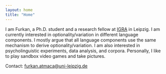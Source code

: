 ```yaml
---
layout: home
title: "Home"
---
```


I am Furkan, a Ph.D. student and a research fellow at [IGRA](https://www.philol.uni-leipzig.de/en/research-training-group-interaction-of-grammatical-building-blocks) in Leipzig.
I am currently interested in optionality/variation in different language components. I mostly argue that all language components use the same mechanism to derive optionality/variation.
I am also interested in psycholinguistic experiments, data analysis, and corpora. Personally, I like to play sandbox video games and take pictures.

Contact: [furkan.atmaca@uni-leipzig.de](mailto:furkan.atmaca@uni-leipzig.de)